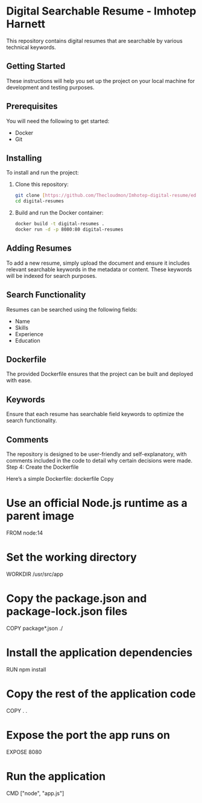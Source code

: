 # Digital Searchable Resume - Imhotep Harnett
This repository contains digital resumes that are searchable by various technical keywords. 

## Getting Started
These instructions will help you set up the project on your local machine for development and testing purposes.

## Prerequisites
You will need the following to get started:
- Docker
- Git

## Installing
To install and run the project:
1. Clone this repository:
    ```sh
    git clone [https://github.com/Thecloudmon/Imhotep-digital-resume/edit/main/README.md]
    cd digital-resumes
    ```
2. Build and run the Docker container:
    ```sh
    docker build -t digital-resumes .
    docker run -d -p 8080:80 digital-resumes
    ```

## Adding Resumes
To add a new resume, simply upload the document and ensure it includes relevant searchable keywords in the metadata or content. These keywords will be indexed for search purposes.

## Search Functionality
Resumes can be searched using the following fields:
- Name
- Skills
- Experience
- Education

## Dockerfile
The provided Dockerfile ensures that the project can be built and deployed with ease.

## Keywords
Ensure that each resume has searchable field keywords to optimize the search functionality. 

## Comments
The repository is designed to be user-friendly and self-explanatory, with comments included in the code to detail why certain decisions were made.
Step 4: Create the Dockerfile

Here’s a simple Dockerfile:
dockerfile
Copy
# Use an official Node.js runtime as a parent image
FROM node:14

# Set the working directory
WORKDIR /usr/src/app

# Copy the package.json and package-lock.json files
COPY package*.json ./

# Install the application dependencies
RUN npm install

# Copy the rest of the application code
COPY . .

# Expose the port the app runs on
EXPOSE 8080

# Run the application
CMD ["node", "app.js"]
